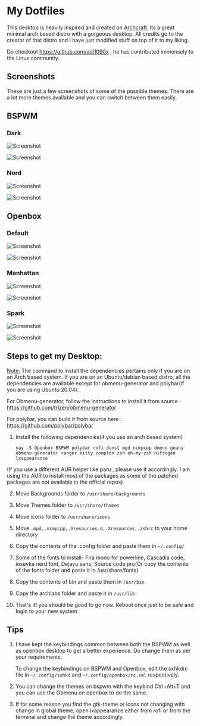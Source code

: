 
# My Dotfiles
This desktop is heavily inspired and created on [Archcraft](https://archcraft-os.github.io). Its a great minimal arch based distro with a gorgeous desktop. All credits go to the creator of that distro and I have just modified stuff on top of it to my liking. 

Do checkout https://github.com/adi1090x , he has contributed immensely to the Linux community.

## Screenshots

These are just a few screenshots of some of the possible themes. There are a lot more themes available and you can switch between them easily.

## BSPWM
   
   ### Dark
   
   ![Screenshot](screenshots/BSPWMDark1.png)
   
   ![Screenshot](screenshots/BSPWMDark2.png)
   
   ### Nord
   
   ![Screenshot](screenshots/BSPWMNord2.png)
   
   ![Screenshot](screenshots/BSPWMNord1.png)
   

## Openbox

   ### Default
   
   ![Screenshot](screenshots/openboxDef1.png)
   
   ![Screenshot](screenshots/openboxDef2.png)
   
   ### Manhattan

   ![Screenshot](screenshots/openboxManhattan1.png)
   
   ![Screenshot](screenshots/openboxManhattan2.png)
   
   ### Spark
   
   ![Screenshot](screenshots/openboxSpark1.png)
   
   ![Screenshot](screenshots/openboxSpark2.png)


## Steps to get my Desktop:
<ins>Note:</ins> The command to install the dependencies pertains only if you are on an Arch based system. If you are on an Ubuntu/debian based distro, all the dependencies are available except for obmenu-generator and polybar(if you are using Ubuntu 20.04). 

For Obmenu-generator, follow the instructions to install it from source : https://github.com/trizen/obmenu-generator

For polybar, you can build it from source here : https://github.com/polybar/polybar 

1) Install the following dependencies(if you use an arch based system)

   `yay -S Openbox BSPWM polybar rofi dunst mpd ncmpcpp dmenu geany obmenu-generator ranger kitty compton zsh oh-my-zsh nitrogen lxappearance`

(If you use a different AUR helper like paru , please use it accordingly. I am using the AUR to install most of the packages as some of the patched packages are not available in the official repos)

2) Move Backgrounds folder to `/usr/share/backgrounds`

3) Move Themes folder to `/usr/share/themes`

4) Move icons folder to `/usr/share/icons`

5) Move `.mpd,.ncmpcpp,.Xresources.d,.Xresources,.zshrc` to your home directory

6) Copy the contents of the .config folder and paste them in `~/.config/`

7) Some of the fonts to install- Fira mono for powerline, Cascadia code, iosevka nerd font, Dejavu sans, Source code pro(Or copy the contents of the fonts folder and paste it in /usr/share/fonts)

8) Copy the contents of bin and paste them in `/usr/bin`

9) Copy the archlabs folder and paste it in `/usr/lib`

10) That's it! you should be good to go now. Reboot once just to be safe and login to your new system

## Tips

1) I have kept the keybindings common between both the BSPWM as well as openbox desktop to get a better experience. Do change them as per your requirements. 

   To change the keybindings on BSPWM and Openbox, edit the sxhkdrc file in `~/.config/sxhkd` and `~/.config/openbox/rc.xml` respectively.

2) You can change the themes on bspwm with the keybind Ctrl+Alt+T and you can use the Obmenu on openbox to do the same.

3) If for some reason you find the gtk-theme or icons not changing with change in global theme, open lxappearance either from rofi or from the terminal and change the theme accordingly.

